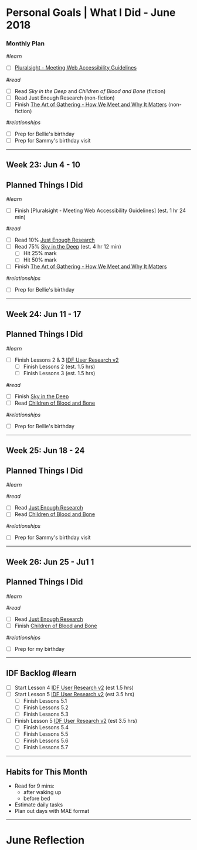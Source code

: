 Personal Goals | What I Did - June 2018
==============

### Monthly Plan
_#learn_
- [ ] [Pluralsight - Meeting Web Accessibility Guidelines](https://app.pluralsight.com/library/courses/web-accessibility-meeting-guidelines/table-of-contents)

_#read_
- [ ] Read _Sky in the Deep_ and _Children of Blood and Bone_ (fiction)
- [ ] Read Just Enough Research (non-fiction)
- [ ] Finish [The Art of Gathering - How We Meet and Why It Matters](https://www.goodreads.com/book/show/37424706-the-art-of-gathering) (non-fiction)

_#relationships_
- [ ] Prep for Bellie's birthday
- [ ] Prep for Sammy's birthday visit

---

## Week 23: Jun 4 - 10

## Planned Things I Did
_#learn_
- [ ] Finish [Pluralsight - Meeting Web Accessibility Guidelines] (est. 1 hr 24 min)

_#read_
- [ ] Read 10% [Just Enough Research](https://www.goodreads.com/book/show/17236175-just-enough-research) 
- [ ] Read 75% [Sky in the Deep](https://www.goodreads.com/book/show/34726469-sky-in-the-deep1) (est. 4 hr 12 min)
  - [ ] Hit 25% mark
  - [ ] Hit 50% mark  
-  [ ] Finish [The Art of Gathering - How We Meet and Why It Matters](https://www.goodreads.com/book/show/37424706-the-art-of-gathering)

_#relationships_
- [ ] Prep for Bellie's birthday
  
---

## Week 24: Jun 11 - 17

## Planned Things I Did
_#learn_
- [ ] Finish Lessons 2 & 3 [IDF User Research v2](https://github.com/candicodeit/personal-goals/projects/3)
  - [ ] Finish Lessons 2 (est. 1.5 hrs)
  - [ ] Finish Lessons 3 (est. 1.5 hrs)

_#read_
- [ ] Finish [Sky in the Deep](https://www.goodreads.com/book/show/34726469-sky-in-the-deep1)
- [ ] Read [Children of Blood and Bone](https://www.goodreads.com/book/show/34728667-children-of-blood-and-bone)

_#relationships_
- [ ] Prep for Bellie's birthday

---

## Week 25: Jun 18 - 24

## Planned Things I Did
_#learn_

_#read_
- [ ] Read [Just Enough Research](https://www.goodreads.com/book/show/17236175-just-enough-research)
- [ ] Read [Children of Blood and Bone](https://www.goodreads.com/book/show/34728667-children-of-blood-and-bone)

_#relationships_
- [ ] Prep for Sammy's birthday visit


---

## Week 26: Jun 25 - Ju1 1

## Planned Things I Did
_#learn_


_#read_
- [ ] Read [Just Enough Research](https://www.goodreads.com/book/show/17236175-just-enough-research)
- [ ] Finish [Children of Blood and Bone](https://www.goodreads.com/book/show/34728667-children-of-blood-and-bone)

_#relationships_
- [ ] Prep for my birthday

---

## IDF Backlog #learn
- [ ] Start Lesson 4 [IDF User Research v2](https://github.com/candicodeit/personal-goals/projects/3) (est 1.5 hrs)
- [ ] Start Lesson 5 [IDF User Research v2](https://github.com/candicodeit/personal-goals/projects/3) (est 3.5 hrs)
  - [ ] Finish Lessons 5.1 
  - [ ] Finish Lessons 5.2
  - [ ] Finish Lessons 5.3
- [ ] Finish Lesson 5 [IDF User Research v2](https://github.com/candicodeit/personal-goals/projects/3) (est 3.5 hrs)
  - [ ] Finish Lessons 5.4 
  - [ ] Finish Lessons 5.5 
  - [ ] Finish Lessons 5.6
  - [ ] Finish Lessons 5.7

---

## Habits for This Month
- Read for 9 mins: 
  - after waking up
  - before bed
- Estimate daily tasks
- Plan out days with MAE format

---


# June Reflection
